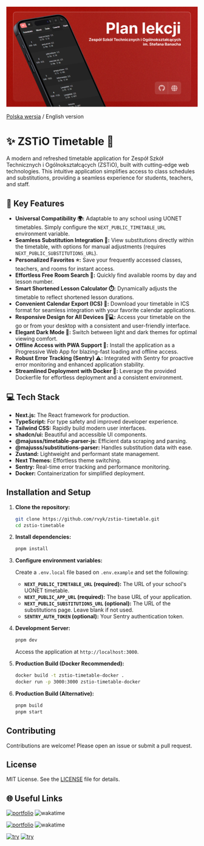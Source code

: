 ![App screenshot](src/assets/zstio-og.png)

[Polska wersja](README.pl.md) / English version

# ✨ ZSTiO Timetable 🚀

A modern and refreshed timetable application for Zespół Szkół Technicznych i Ogólnokształcących (ZSTiO), built with cutting-edge web technologies. This intuitive application simplifies access to class schedules and substitutions, providing a seamless experience for students, teachers, and staff.

## 🚀 Key Features

- **Universal Compatibility 🌍:** Adaptable to any school using UONET timetables. Simply configure the `NEXT_PUBLIC_TIMETABLE_URL` environment variable.
- **Seamless Substitution Integration 🔄:** View substitutions directly within the timetable, with options for manual adjustments (requires `NEXT_PUBLIC_SUBSTITUTIONS_URL`).
- **Personalized Favorites ⭐:** Save your frequently accessed classes, teachers, and rooms for instant access.
- **Effortless Free Room Search 🔎:** Quickly find available rooms by day and lesson number.
- **Smart Shortened Lesson Calculator ⏱️:** Dynamically adjusts the timetable to reflect shortened lesson durations.
- **Convenient Calendar Export (ICS) 📅:** Download your timetable in ICS format for seamless integration with your favorite calendar applications.
- **Responsive Design for All Devices 📱💻:** Access your timetable on the go or from your desktop with a consistent and user-friendly interface.
- **Elegant Dark Mode 🌙:** Switch between light and dark themes for optimal viewing comfort.
- **Offline Access with PWA Support 🔌:** Install the application as a Progressive Web App for blazing-fast loading and offline access.
- **Robust Error Tracking (Sentry) ⚠️:** Integrated with Sentry for proactive error monitoring and enhanced application stability.
- **Streamlined Deployment with Docker 🐳:** Leverage the provided Dockerfile for effortless deployment and a consistent environment.

## 💻 Tech Stack

- **Next.js:** The React framework for production.
- **TypeScript:** For type safety and improved developer experience.
- **Tailwind CSS:** Rapidly build modern user interfaces.
- **shadcn/ui:** Beautiful and accessible UI components.
- **@majusss/timetable-parser-js:** Efficient data scraping and parsing.
- **@majusss/substitutions-parser:** Handles substitution data with ease.
- **Zustand:** Lightweight and performant state management.
- **Next Themes:** Effortless theme switching.
- **Sentry:** Real-time error tracking and performance monitoring.
- **Docker:** Containerization for simplified deployment.

## Installation and Setup

1. **Clone the repository:**

   ```bash
   git clone https://github.com/rvyk/zstio-timetable.git
   cd zstio-timetable
   ```

2. **Install dependencies:**

   ```bash
   pnpm install
   ```

3. **Configure environment variables:**

   Create a `.env.local` file based on `.env.example` and set the following:

   - **`NEXT_PUBLIC_TIMETABLE_URL` (required):** The URL of your school's UONET timetable.
   - **`NEXT_PUBLIC_APP_URL` (required):** The base URL of your application.
   - **`NEXT_PUBLIC_SUBSTITUTIONS_URL` (optional):** The URL of the substitutions page. Leave blank if not used.
   - **`SENTRY_AUTH_TOKEN` (optional):** Your Sentry authentication token.

4. **Development Server:**

   ```bash
   pnpm dev
   ```

   Access the application at `http://localhost:3000`.

5. **Production Build (Docker Recommended):**

   ```bash
   docker build -t zstio-timetable-docker .
   docker run -p 3000:3000 zstio-timetable-docker
   ```

6. **Production Build (Alternative):**

   ```bash
   pnpm build
   pnpm start
   ```

## Contributing

Contributions are welcome! Please open an issue or submit a pull request.

## License

MIT License. See the [LICENSE](LICENSE) file for details.

## 🌐 Useful Links

[![portfolio](https://img.shields.io/badge/GitHub-rvyk-100000?style=for-the-badge&logo=github&logoColor=white)](https://github.com/rvyk/) ![wakatime](https://wakatime.com/badge/user/36446820-2c24-47ad-9fdd-838263034b78/project/c9b72050-b8e0-4f02-b4db-c2185c0b69c4.svg?style=for-the-badge)

[![portfolio](https://img.shields.io/badge/Github-majusss-100000?style=for-the-badge&logo=github&logoColor=white)](https://github.com/majusss/) ![wakatime](https://wakatime.com/badge/user/63d00a78-aaef-4163-98f0-5695127e3103/project/018b396b-d9dc-4f6e-add4-ffe9bf124fb6.svg?style=for-the-badge)

[![try](https://img.shields.io/badge/TRY_DEVELOPMENT-0A66C2?style=for-the-badge&logoColor=white)](https://dev.rvyk.tech/)
[![try](https://img.shields.io/badge/TRY_PRODUCTION-0A66C2?style=for-the-badge&logoColor=white)](https://plan.zstiojar.edu.pl/)
